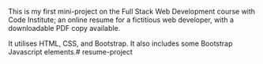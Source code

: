 
This is my first mini-project on the Full Stack Web Development course with Code Institute;
an online resume for a fictitious web developer, with a downloadable PDF copy available. 

It utilises HTML, CSS, and Bootstrap. It also includes some Bootstrap Javascript elements.# resume-project
